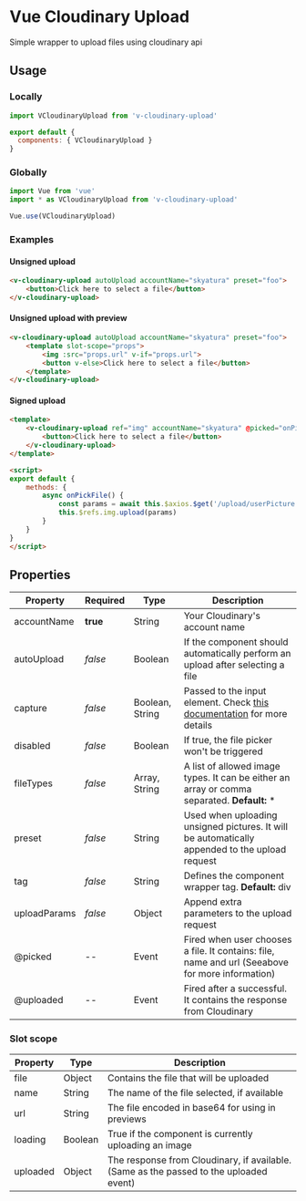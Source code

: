 # Vue Cloudinary Upload
Simple wrapper to upload files using cloudinary api
## Usage
### Locally
```js
import VCloudinaryUpload from 'v-cloudinary-upload'

export default {
  components: { VCloudinaryUpload }
}
```
### Globally
```js
import Vue from 'vue'
import * as VCloudinaryUpload from 'v-cloudinary-upload'

Vue.use(VCloudinaryUpload)
```
### Examples
#### Unsigned upload
```html
<v-cloudinary-upload autoUpload accountName="skyatura" preset="foo">
	<button>Click here to select a file</button>
</v-cloudinary-upload>
```
#### Unsigned upload with preview
```html
<v-cloudinary-upload autoUpload accountName="skyatura" preset="foo">
	<template slot-scope="props">
		<img :src="props.url" v-if="props.url">
		<button v-else>Click here to select a file</button>
	</template>
</v-cloudinary-upload>
```
#### Signed upload
```html
<template>
	<v-cloudinary-upload ref="img" accountName="skyatura" @picked="onPickFile">
		<button>Click here to select a file</button>
	</v-cloudinary-upload>
</template>

<script>
export default {
	methods: {
		async onPickFile() {
			const params = await this.$axios.$get('/upload/userPicture')
			this.$refs.img.upload(params)
		}
	}
}
</script>
```
## Properties
| Property | Required | Type | Description |
|--|--|--|--|
| accountName | **true** | String | Your Cloudinary's account name
| autoUpload | *false* | Boolean | If the component should automatically perform an upload after selecting a file
| capture | *false* | Boolean, String | Passed to the input element. Check [this documentation](https://developer.mozilla.org/en-US/docs/Web/HTML/Element/input/file#attr-capture) for more details
| disabled | *false* | Boolean | If true, the file picker won't be triggered
| fileTypes | *false* | Array, String | A list of allowed image types. It can be either an array or comma separated. **Default:** *
| preset | *false* | String | Used when uploading unsigned pictures. It will be automatically appended to the upload request
| tag | *false* | String | Defines the component wrapper tag. **Default:** div
| uploadParams | *false* | Object | Append extra parameters to the upload request
| @picked | -- | Event | Fired when user chooses a file. It contains: file, name and url (Seeabove for more information)
| @uploaded | -- | Event | Fired after a successful. It contains the response from Cloudinary
### Slot scope
| Property | Type | Description |
| -- | -- | -- |
| file | Object | Contains the file that will be uploaded
| name | String | The name of the file selected, if available
| url | String | The file encoded in base64 for using in previews
| loading | Boolean | True if the component is currently uploading an image
| uploaded | Object | The response from Cloudinary, if available. (Same as the passed to the uploaded event)
